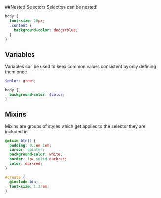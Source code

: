 ##Nested Selectors
Selectors can be nested!

```scss
body {
  font-size: 20px;
  .content {
    background-color: dodgerblue;
  }
}
```


## Variables
Variables can be used to keep common values consistent by only defining them once

```scss
$color: green;

body {
  background-color: $color;
}
```

## Mixins
Mixins are groups of styles which get applied to the selector they are included in

```scss
@mixin btn() {
  padding: 0.5em 1em;
  cursor: pointer;
  background-color: white;
  border: 1px solid darkred;
  color: darkred;
}

#create {
  @include btn;
  font-size: 1.2rem;
}
```
